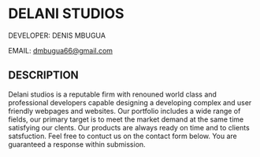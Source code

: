 # DELANI STUDIOS

 DEVELOPER: DENIS MBUGUA

 EMAIL: dmbugua66@gmail.com

  ## DESCRIPTION

  Delani studios is a reputable firm with renouned world class and professional developers  capable designing a developing complex and user friendly webpages and websites. Our portfolio includes a wide range of fields, our primary target is to meet the market demand at the same time satisfying our clents. 
  Our products are always ready on time and to clients satsfuction. Feel free to contuct us on the contact form below. You are guaranteed a response within submission.

  